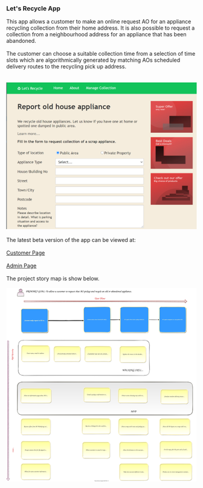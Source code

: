 ### Let's Recycle App

This app allows a customer to make an online request 
AO for an appliance recycling collection from their 
home address. It is also possible to request a collection 
from a neighbourhood address for an appliance that has been abandoned.
<br />
<br />
The customer can choose a suitable collection time from a selection
of time slots which are algorithmically generated by matching 
AOs scheduled delivery routes to the recycling pick up address.  
<br />
<br />
![Customer Form](docs/readme_customer_form.png)
<br />
<br />
The latest beta version of the app can be viewed at:
<br />
<br />
[Customer Page](https://lets-recycle-app.github.io)
<br />
<br />
[Admin Page](https://lets-recycle-app.github.io/#/admin)
<br />
<br />
The project story map is show below.
<br />
<br />
![Story Map](docs/readme-story-map.svg)
